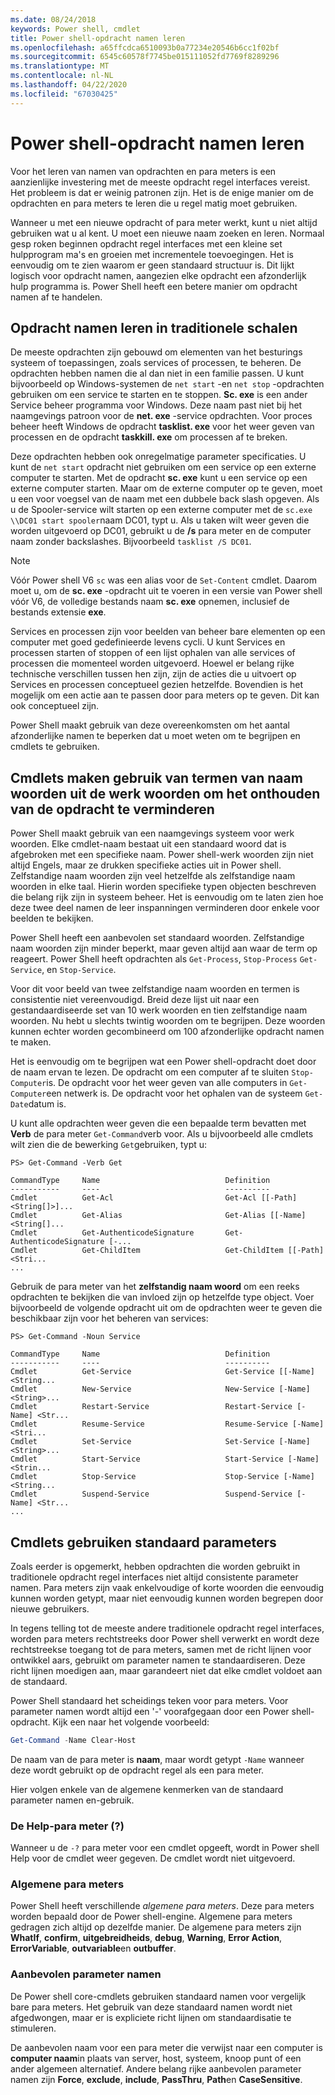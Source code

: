 ```yaml
---
ms.date: 08/24/2018
keywords: Power shell, cmdlet
title: Power shell-opdracht namen leren
ms.openlocfilehash: a65ffcdca6510093b0a77234e20546b6cc1f02bf
ms.sourcegitcommit: 6545c60578f7745be015111052fd7769f8289296
ms.translationtype: MT
ms.contentlocale: nl-NL
ms.lasthandoff: 04/22/2020
ms.locfileid: "67030425"
---
```

# <a name="learning-powershell-command-names"></a>Power shell-opdracht namen leren

Voor het leren van namen van opdrachten en para meters is een aanzienlijke investering met de meeste opdracht regel interfaces vereist. Het probleem is dat er weinig patronen zijn. Het is de enige manier om de opdrachten en para meters te leren die u regel matig moet gebruiken.

Wanneer u met een nieuwe opdracht of para meter werkt, kunt u niet altijd gebruiken wat u al kent. U moet een nieuwe naam zoeken en leren. Normaal gesp roken beginnen opdracht regel interfaces met een kleine set hulpprogram ma's en groeien met incrementele toevoegingen. Het is eenvoudig om te zien waarom er geen standaard structuur is.
Dit lijkt logisch voor opdracht namen, aangezien elke opdracht een afzonderlijk hulp programma is. Power Shell heeft een betere manier om opdracht namen af te handelen.

## <a name="learning-command-names-in-traditional-shells"></a>Opdracht namen leren in traditionele schalen

De meeste opdrachten zijn gebouwd om elementen van het besturings systeem of toepassingen, zoals services of processen, te beheren. De opdrachten hebben namen die al dan niet in een familie passen. U kunt bijvoorbeeld op Windows-systemen de `net start` -en `net stop` -opdrachten gebruiken om een service te starten en te stoppen. **Sc. exe** is een ander Service beheer programma voor Windows. Deze naam past niet bij het naamgevings patroon voor de **net. exe** -service opdrachten. Voor proces beheer heeft Windows de opdracht **tasklist. exe** voor het weer geven van processen en de opdracht **taskkill. exe** om processen af te breken.

Deze opdrachten hebben ook onregelmatige parameter specificaties. U kunt de `net start` opdracht niet gebruiken om een service op een externe computer te starten. Met de opdracht **sc. exe** kunt u een service op een externe computer starten. Maar om de externe computer op te geven, moet u een voor voegsel van de naam met een dubbele back slash opgeven. Als u de Spooler-service wilt starten op een externe computer met de `sc.exe \\DC01 start spooler`naam DC01, typt u.
Als u taken wilt weer geven die worden uitgevoerd op DC01, gebruikt u de **/s** para meter en de computer naam zonder backslashes. Bijvoorbeeld `tasklist /S DC01`.

> [!NOTE]
> Vóór Power shell V6 `sc` was een alias voor de `Set-Content` cmdlet. Daarom moet u, om de **sc. exe** -opdracht uit te voeren in een versie van Power shell vóór V6, de volledige bestands naam **sc. exe** opnemen, inclusief de bestands extensie **exe**.

Services en processen zijn voor beelden van beheer bare elementen op een computer met goed gedefinieerde levens cycli. U kunt Services en processen starten of stoppen of een lijst ophalen van alle services of processen die momenteel worden uitgevoerd. Hoewel er belang rijke technische verschillen tussen hen zijn, zijn de acties die u uitvoert op Services en processen conceptueel gezien hetzelfde. Bovendien is het mogelijk om een actie aan te passen door para meters op te geven. Dit kan ook conceptueel zijn.

Power Shell maakt gebruik van deze overeenkomsten om het aantal afzonderlijke namen te beperken dat u moet weten om te begrijpen en cmdlets te gebruiken.

## <a name="cmdlets-use-verb-noun-names-to-reduce-command-memorization"></a>Cmdlets maken gebruik van termen van naam woorden uit de werk woorden om het onthouden van de opdracht te verminderen

Power Shell maakt gebruik van een naamgevings systeem voor werk woorden. Elke cmdlet-naam bestaat uit een standaard woord dat is afgebroken met een specifieke naam. Power shell-werk woorden zijn niet altijd Engels, maar ze drukken specifieke acties uit in Power shell. Zelfstandige naam woorden zijn veel hetzelfde als zelfstandige naam woorden in elke taal. Hierin worden specifieke typen objecten beschreven die belang rijk zijn in systeem beheer. Het is eenvoudig om te laten zien hoe deze twee deel namen de leer inspanningen verminderen door enkele voor beelden te bekijken.

Power Shell heeft een aanbevolen set standaard woorden. Zelfstandige naam woorden zijn minder beperkt, maar geven altijd aan waar de term op reageert. Power Shell heeft opdrachten als `Get-Process`, `Stop-Process` `Get-Service`, en `Stop-Service`.

Voor dit voor beeld van twee zelfstandige naam woorden en termen is consistentie niet vereenvoudigd. Breid deze lijst uit naar een gestandaardiseerde set van 10 werk woorden en tien zelfstandige naam woorden. Nu hebt u slechts twintig woorden om te begrijpen.
Deze woorden kunnen echter worden gecombineerd om 100 afzonderlijke opdracht namen te maken.

Het is eenvoudig om te begrijpen wat een Power shell-opdracht doet door de naam ervan te lezen. De opdracht om een computer af te sluiten `Stop-Computer`is. De opdracht voor het weer geven van alle computers in `Get-Computer`een netwerk is. De opdracht voor het ophalen van de systeem `Get-Date`datum is.

U kunt alle opdrachten weer geven die een bepaalde term bevatten met **Verb** de para meter `Get-Command`verb voor. Als u bijvoorbeeld alle cmdlets wilt zien die de bewerking `Get`gebruiken, typt u:

```
PS> Get-Command -Verb Get

CommandType     Name                            Definition
-----------     ----                            ----------
Cmdlet          Get-Acl                         Get-Acl [[-Path] <String[]>]...
Cmdlet          Get-Alias                       Get-Alias [[-Name] <String[]...
Cmdlet          Get-AuthenticodeSignature       Get-AuthenticodeSignature [-...
Cmdlet          Get-ChildItem                   Get-ChildItem [[-Path] <Stri...
...
```

Gebruik de para meter van het **zelfstandig naam woord** om een reeks opdrachten te bekijken die van invloed zijn op hetzelfde type object. Voer bijvoorbeeld de volgende opdracht uit om de opdrachten weer te geven die beschikbaar zijn voor het beheren van services:

```
PS> Get-Command -Noun Service

CommandType     Name                            Definition
-----------     ----                            ----------
Cmdlet          Get-Service                     Get-Service [[-Name] <String...
Cmdlet          New-Service                     New-Service [-Name] <String>...
Cmdlet          Restart-Service                 Restart-Service [-Name] <Str...
Cmdlet          Resume-Service                  Resume-Service [-Name] <Stri...
Cmdlet          Set-Service                     Set-Service [-Name] <String>...
Cmdlet          Start-Service                   Start-Service [-Name] <Strin...
Cmdlet          Stop-Service                    Stop-Service [-Name] <String...
Cmdlet          Suspend-Service                 Suspend-Service [-Name] <Str...
...
```

## <a name="cmdlets-use-standard-parameters"></a>Cmdlets gebruiken standaard parameters

Zoals eerder is opgemerkt, hebben opdrachten die worden gebruikt in traditionele opdracht regel interfaces niet altijd consistente parameter namen. Para meters zijn vaak enkelvoudige of korte woorden die eenvoudig kunnen worden getypt, maar niet eenvoudig kunnen worden begrepen door nieuwe gebruikers.

In tegens telling tot de meeste andere traditionele opdracht regel interfaces, worden para meters rechtstreeks door Power shell verwerkt en wordt deze rechtstreekse toegang tot de para meters, samen met de richt lijnen voor ontwikkel aars, gebruikt om parameter namen te standaardiseren. Deze richt lijnen moedigen aan, maar garandeert niet dat elke cmdlet voldoet aan de standaard.

Power Shell standaard het scheidings teken voor para meters. Voor parameter namen wordt altijd een '-' voorafgegaan door een Power shell-opdracht. Kijk een naar het volgende voorbeeld:

```powershell
Get-Command -Name Clear-Host
```

De naam van de para meter is **naam**, maar wordt getypt `-Name` wanneer deze wordt gebruikt op de opdracht regel als een para meter.

Hier volgen enkele van de algemene kenmerken van de standaard parameter namen en-gebruik.

### <a name="the-help-parameter-"></a>De Help-para meter (?)

Wanneer u de `-?` para meter voor een cmdlet opgeeft, wordt in Power shell Help voor de cmdlet weer gegeven.
De cmdlet wordt niet uitgevoerd.

### <a name="common-parameters"></a>Algemene para meters

Power Shell heeft verschillende *algemene para meters*. Deze para meters worden bepaald door de Power shell-engine. Algemene para meters gedragen zich altijd op dezelfde manier. De algemene para meters zijn **WhatIf**, **confirm**, **uitgebreidheids**, **debug**, **Warning**, **Error Action**, **ErrorVariable**, **outvariable**en **outbuffer**.

### <a name="recommended-parameter-names"></a>Aanbevolen parameter namen

De Power shell core-cmdlets gebruiken standaard namen voor vergelijk bare para meters. Het gebruik van deze standaard namen wordt niet afgedwongen, maar er is expliciete richt lijnen om standaardisatie te stimuleren.

De aanbevolen naam voor een para meter die verwijst naar een computer is **computer naam**in plaats van server, host, systeem, knoop punt of een ander algemeen alternatief. Andere belang rijke aanbevolen parameter namen zijn **Force**, **exclude**, **include**, **PassThru**, **Path**en **CaseSensitive**.
